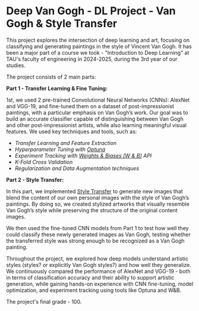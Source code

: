 # Deep Van Gogh - DL Project - Van Gogh & Style Transfer
This project explores the intersection of deep learning and art, focusing on classifying and generating paintings in the style of Vincent Van Gogh. It has been a major part of a course we took - "Introduction to Deep Learning" at TAU's faculty of engineering in 2024-2025, during the 3rd year of our studies.

The project consists of 2 main parts:

**Part 1 - Transfer Learning & Fine Tuning:**

1st, we used 2 pre-trained Convolutional Neural Networks (CNNs): AlexNet and VGG-19, and fine-tuned them on a dataset of post-impressionist paintings, with a particular emphasis on Van Gogh’s work.
Our goal was to build an accurate classifier capable of distinguishing between Van Gogh and other post-impressionist artists, while also learning meaningful visual features.
We used key techniques and tools, such as:
- *Transfer Learning and Feature Extraction*
- *Hyperparameter Tuning with [Optuna](https://optuna.org/)*
- *Experiment Tracking with [Weights & Biases (W & B)](https://wandb.ai/) API*
- *K-Fold Cross Validation*
- *Regularization and Data Augmentation techniques*

**Part 2 - Style Transfer:**

In this part, we implemented [Style Transfer](https://arxiv.org/abs/1508.06576) to generate new images that blend the content of our own personal images with the style of Van Gogh’s paintings.
By doing so, we created stylized artworks that visually resemble Van Gogh’s style while preserving the structure of the original content images.

We then used the fine-tuned CNN models from Part 1 to test how well they could classify these newly generated images as Van Gogh, testing whether the transferred style was strong enough to be recognized as a Van Gogh painting. 

Throughout the project, we explored how deep models understand artistic styles (styles? or explicitly Van Gogh styles?) and how well they generalize. We continuously compared the performance of AlexNet and VGG-19 - both in terms of classification accuracy and their ability to support artistic generation, while gaining hands-on experience with CNN fine-tuning, model optimization, and experiment tracking using tools like Optuna and W&B.

The project's final grade - 100.
